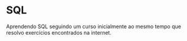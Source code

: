 # SQL
 Aprendendo SQL seguindo um curso inicialmente ao mesmo tempo que resolvo exercícios encontrados na internet.
